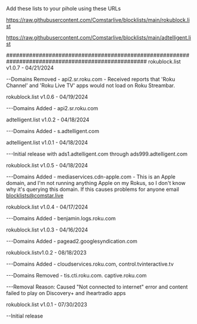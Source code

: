 Add these lists to your pihole using these URLs

https://raw.githubusercontent.com/Comstarlive/blocklists/main/rokublock.list

https://raw.githubusercontent.com/Comstarlive/blocklists/main/adtelligent.list

###################################################################################################
rokublock.list v1.0.7 - 04/21/2024

--Domains Removed - api2.sr.roku.com - Received reports that 'Roku Channel' and 'Roku Live TV' apps would not load on Roku Streambar.

rokublock.list v1.0.6 - 04/19/2024

---Domains Added - api2.sr.roku.com

adtelligent.list v1.0.2 - 04/18/2024

---Domains Added - s.adtelligent.com

adtelligent.list v1.0.1 - 04/18/2024

---Initial release with ads1.adtelligent.com through ads999.adtelligent.com

rokublock.list v1.0.5 - 04/18/2024

---Domains Added - mediaservices.cdn-apple.com - This is an Apple domain, and I'm not running anything Apple on my Rokus, so I don't know why it's querying this domain. If this causes problems for anyone email blocklists@comstar.live


rokublock.list v1.0.4 - 04/17/2024

---Domains Added - benjamin.logs.roku.com


rokublock.list v1.0.3 - 04/16/2024

---Domains Added - pagead2.googlesyndication.com


rokublock.listv1.0.2 - 08/18/2023

---Domains Added - cloudservices.roku.com, control.tvinteractive.tv

---Domains Removed - tis.cti.roku.com. captive.roku.com 

---Removal Reason: Caused "Not connected to internet" error and content failed to play on Discovery+ and iheartradio apps

rokublock.list v1.0.1 - 07/30/2023

--Initial release
